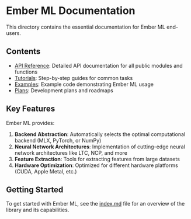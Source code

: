 # Ember ML Documentation

This directory contains the essential documentation for Ember ML end-users.

## Contents

- [API Reference](api/): Detailed API documentation for all public modules and functions
- [Tutorials](tutorials/): Step-by-step guides for common tasks
- [Examples](examples/): Example code demonstrating Ember ML usage
- [Plans](plans/): Development plans and roadmaps

## Key Features

Ember ML provides:

1. **Backend Abstraction**: Automatically selects the optimal computational backend (MLX, PyTorch, or NumPy)
2. **Neural Network Architectures**: Implementation of cutting-edge neural network architectures like LTC, NCP, and more
3. **Feature Extraction**: Tools for extracting features from large datasets
4. **Hardware Optimization**: Optimized for different hardware platforms (CUDA, Apple Metal, etc.)

## Getting Started

To get started with Ember ML, see the [index.md](index.md) file for an overview of the library and its capabilities.
